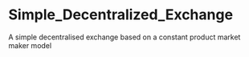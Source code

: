 # Simple_Decentralized_Exchange
A simple decentralised exchange based on a constant product market maker model
